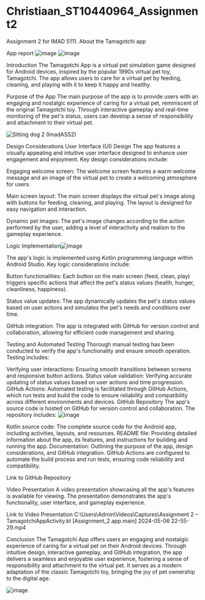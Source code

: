# Christiaan_ST10440964_Assignment2
Assignment 2 for IMAD 5111. About the Tamagotchi app

App report
![image](https://github.com/Christiaan-Lpt/Christiaan_ST10440964_Assignment2/assets/164025506/ab66fca1-74b9-4506-ab2b-4c4061bddac4) ![image](https://github.com/Christiaan-Lpt/Christiaan_ST10440964_Assignment2/assets/164025506/412b5773-bee1-496d-9ead-7a54de980362)



Introduction
The Tamagotchi App is a virtual pet simulation game designed for Android devices, inspired by the popular 1990s virtual pet toy, Tamagotchi. The app allows users to care for a virtual pet by feeding, cleaning, and playing with it to keep it happy and healthy.

Purpose of the App
The main purpose of the app is to provide users with an engaging and nostalgic experience of caring for a virtual pet, reminiscent of the original Tamagotchi toy. Through interactive gameplay and real-time monitoring of the pet's status, users can develop a sense of responsibility and attachment to their virtual pet.

![Sitting dog 2 (ImadASS2)](https://github.com/Christiaan-Lpt/Christiaan_ST10440964_Assignment2/assets/164025506/c7804e68-6d95-44d6-9f7f-e7e4f0ceb0e5)


Design Considerations
User Interface (UI) Design
The app features a visually appealing and intuitive user interface designed to enhance user engagement and enjoyment. Key design considerations include:

Engaging welcome screen: The welcome screen features a warm welcome message and an image of the virtual pet to create a welcoming atmosphere for users.

Main screen layout: The main screen displays the virtual pet's image along with buttons for feeding, cleaning, and playing. The layout is designed for easy navigation and interaction.

Dynamic pet images: The pet's image changes according to the action performed by the user, adding a level of interactivity and realism to the gameplay experience.

Logic Implementation![image](https://github.com/Christiaan-Lpt/Christiaan_ST10440964_Assignment2/assets/164025506/fefdf2cc-fc60-4a28-b77f-ebc31e0ddeb6)

The app's logic is implemented using Kotlin programming language within Android Studio. Key logic considerations include:

Button functionalities: Each button on the main screen (feed, clean, play) triggers specific actions that affect the pet's status values (health, hunger, cleanliness, happiness).

Status value updates: The app dynamically updates the pet's status values based on user actions and simulates the pet's needs and conditions over time.

GitHub integration: The app is integrated with GitHub for version control and collaboration, allowing for efficient code management and sharing.

Testing and Automated Testing
Thorough manual testing has been conducted to verify the app's functionality and ensure smooth operation. Testing includes:

Verifying user interactions: Ensuring smooth transitions between screens and responsive button actions.
Status value validation: Verifying accurate updating of status values based on user actions and time progression.
GitHub Actions: Automated testing is facilitated through GitHub Actions, which run tests and build the code to ensure reliability and compatibility across different environments and devices.
GitHub Repository
The app's source code is hosted on GitHub for version control and collaboration. The repository includes:
![image](https://github.com/Christiaan-Lpt/Christiaan_ST10440964_Assignment2/assets/164025506/5a907552-34e7-470f-b1bb-10b88c82b400)

Kotlin source code: The complete source code for the Android app, including activities, layouts, and resources.
README file: Providing detailed information about the app, its features, and instructions for building and running the app.
Documentation: Outlining the purpose of the app, design considerations, and GitHub integration.
GitHub Actions are configured to automate the build process and run tests, ensuring code reliability and compatibility.

Link to GitHub Repository

Video Presentation
A video presentation showcasing all the app's features is available for viewing. The presentation demonstrates the app's functionality, user interface, and gameplay experience.

Link to Video Presentation
C:\Users\Admin\Videos\Captures\Assignment 2 – TamagotchiAppActivity.kt [Assignment_2.app.main] 2024-05-06 22-55-29.mp4

Conclusion
The Tamagotchi App offers users an engaging and nostalgic experience of caring for a virtual pet on their Android devices. Through intuitive design, interactive gameplay, and GitHub integration, the app delivers a seamless and enjoyable user experience, fostering a sense of responsibility and attachment to the virtual pet. It serves as a modern adaptation of the classic Tamagotchi toy, bringing the joy of pet ownership to the digital age.

![image](https://github.com/Christiaan-Lpt/Christiaan_ST10440964_Assignment2/assets/164025506/52cc36b0-4cde-4af0-ba55-ab02aeaf8527)
